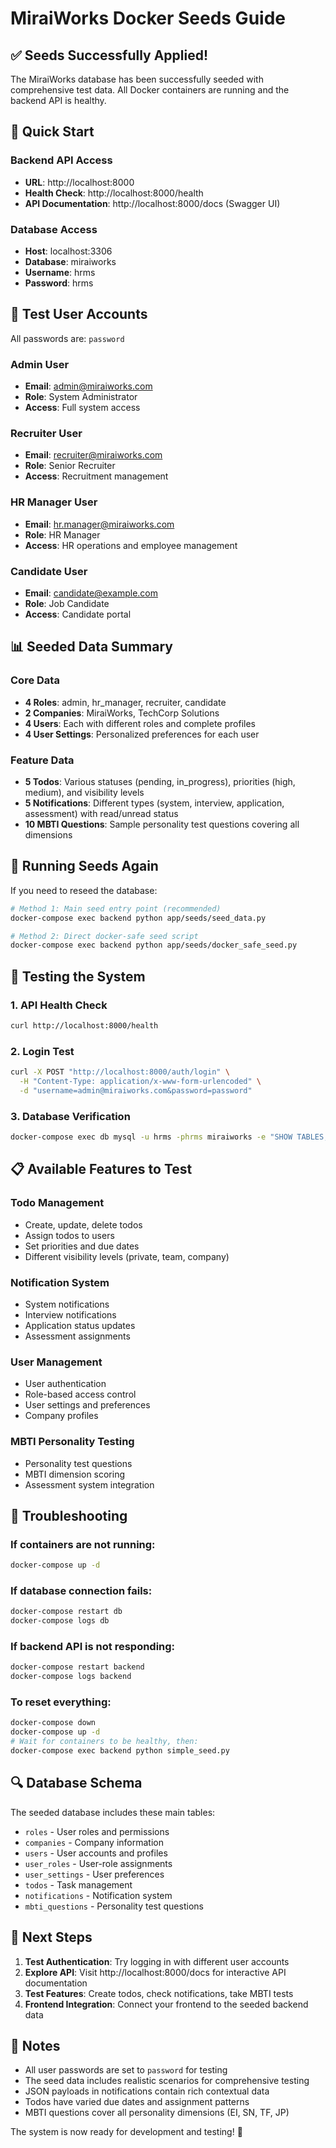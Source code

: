 # MiraiWorks Docker Seeds Guide

## ✅ Seeds Successfully Applied!

The MiraiWorks database has been successfully seeded with comprehensive test data. All Docker containers are running and the backend API is healthy.

## 🚀 Quick Start

### Backend API Access

- **URL**: http://localhost:8000
- **Health Check**: http://localhost:8000/health
- **API Documentation**: http://localhost:8000/docs (Swagger UI)

### Database Access

- **Host**: localhost:3306
- **Database**: miraiworks
- **Username**: hrms
- **Password**: hrms

## 👥 Test User Accounts

All passwords are: `password`

### Admin User

- **Email**: admin@miraiworks.com
- **Role**: System Administrator
- **Access**: Full system access

### Recruiter User

- **Email**: recruiter@miraiworks.com
- **Role**: Senior Recruiter
- **Access**: Recruitment management

### HR Manager User

- **Email**: hr.manager@miraiworks.com
- **Role**: HR Manager
- **Access**: HR operations and employee management

### Candidate User

- **Email**: candidate@example.com
- **Role**: Job Candidate
- **Access**: Candidate portal

## 📊 Seeded Data Summary

### Core Data

- **4 Roles**: admin, hr_manager, recruiter, candidate
- **2 Companies**: MiraiWorks, TechCorp Solutions
- **4 Users**: Each with different roles and complete profiles
- **4 User Settings**: Personalized preferences for each user

### Feature Data

- **5 Todos**: Various statuses (pending, in_progress), priorities (high, medium), and visibility levels
- **5 Notifications**: Different types (system, interview, application, assessment) with read/unread status
- **10 MBTI Questions**: Sample personality test questions covering all dimensions

## 🔧 Running Seeds Again

If you need to reseed the database:

```bash
# Method 1: Main seed entry point (recommended)
docker-compose exec backend python app/seeds/seed_data.py

# Method 2: Direct docker-safe seed script
docker-compose exec backend python app/seeds/docker_safe_seed.py
```

## 🧪 Testing the System

### 1. API Health Check

```bash
curl http://localhost:8000/health
```

### 2. Login Test

```bash
curl -X POST "http://localhost:8000/auth/login" \
  -H "Content-Type: application/x-www-form-urlencoded" \
  -d "username=admin@miraiworks.com&password=password"
```

### 3. Database Verification

```bash
docker-compose exec db mysql -u hrms -phrms miraiworks -e "SHOW TABLES;"
```

## 📋 Available Features to Test

### Todo Management

- Create, update, delete todos
- Assign todos to users
- Set priorities and due dates
- Different visibility levels (private, team, company)

### Notification System

- System notifications
- Interview notifications
- Application status updates
- Assessment assignments

### User Management

- User authentication
- Role-based access control
- User settings and preferences
- Company profiles

### MBTI Personality Testing

- Personality test questions
- MBTI dimension scoring
- Assessment system integration

## 🐛 Troubleshooting

### If containers are not running:

```bash
docker-compose up -d
```

### If database connection fails:

```bash
docker-compose restart db
docker-compose logs db
```

### If backend API is not responding:

```bash
docker-compose restart backend
docker-compose logs backend
```

### To reset everything:

```bash
docker-compose down
docker-compose up -d
# Wait for containers to be healthy, then:
docker-compose exec backend python simple_seed.py
```

## 🔍 Database Schema

The seeded database includes these main tables:

- `roles` - User roles and permissions
- `companies` - Company information
- `users` - User accounts and profiles
- `user_roles` - User-role assignments
- `user_settings` - User preferences
- `todos` - Task management
- `notifications` - Notification system
- `mbti_questions` - Personality test questions

## 🎯 Next Steps

1. **Test Authentication**: Try logging in with different user accounts
2. **Explore API**: Visit http://localhost:8000/docs for interactive API documentation
3. **Test Features**: Create todos, check notifications, take MBTI tests
4. **Frontend Integration**: Connect your frontend to the seeded backend data

## 📝 Notes

- All user passwords are set to `password` for testing
- The seed data includes realistic scenarios for comprehensive testing
- JSON payloads in notifications contain rich contextual data
- Todos have varied due dates and assignment patterns
- MBTI questions cover all personality dimensions (EI, SN, TF, JP)

The system is now ready for development and testing! 🎉
